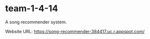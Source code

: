 # team-1-4-14

A song recommender system.

Website URL: https://song-recommender-384417.uc.r.appspot.com/

